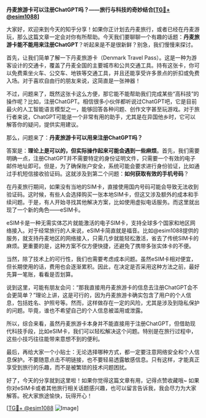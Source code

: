 **丹麦旅游卡可以注册ChatGPT吗？——旅行与科技的奇妙结合[[TG💪+ @esim1088](https://t.me/s/esim1088)]**

大家好，欢迎来到今天的知乎分享！如果你正计划去丹麦旅行，或者已经在丹麦游玩，那么这篇文章一定会对你有所帮助。今天我们要聊聊一个有趣的话题：**丹麦旅游卡能不能用来注册ChatGPT**？听起来是不是很新鲜？别急，我们慢慢来探讨。

首先，让我们简单了解一下丹麦旅游卡（Denmark Travel Pass）。这是一种为游客设计的交通卡，覆盖了丹麦全国的主要城市和公共交通工具。持有这张卡，你可以免费乘坐火车、公交车、地铁等交通工具，并且还能享受许多景点的折扣或免费入场。对于喜欢自由行的朋友来说，这简直是一张神器！

不过，问题来了，既然这张卡这么方便，那它能不能帮助我们完成某些“高科技”的操作呢？比如，注册ChatGPT。相信很多小伙伴都听说过ChatGPT吧，它是目前最火的人工智能语言模型之一，能够回答各种问题、创作文字甚至玩游戏。对于旅行者来说，ChatGPT可能是一个非常有用的助手，尤其是在异国他乡时，它可以解答你的疑问，提供实用建议。

那么，问题来了：**丹麦旅游卡可以用来注册ChatGPT吗？**

答案是：**理论上是可以的，但实际操作起来可能会遇到一些麻烦**。首先，我们需要明确一点，注册ChatGPT并不需要特定的身份证明文件，只需要一个有效的电子邮件地址即可。但是，为了确保账户安全，系统可能会要求进行身份验证，比如通过手机短信接收验证码。这就涉及到第二个问题：**如何获取有效的手机号码**？

在丹麦旅行期间，如果没有当地的SIM卡，直接使用国内号码可能会导致无法收到验证码。这时候，有些人会选择购买一张本地SIM卡，但这又涉及额外的成本和手续问题。于是，有人开始寻找其他解决方案，比如使用虚拟电话服务。而这里就出现了一个新的角色——eSIM卡。

eSIM卡是一种无需实体芯片就能激活的电子SIM卡，支持全球多个国家和地区网络接入。对于经常旅行的人来说，eSIM卡简直就是福音。比如@esim1088提供的服务，就支持丹麦地区的网络接入，只需几步就能轻松激活，省去了传统SIM卡的麻烦。更重要的是，这种方案不仅方便快捷，还避免了携带多张实体卡的不便。

当然，除了技术上的可行性，我们也需要考虑成本问题。虽然eSIM卡相对便宜，但长期使用的话，费用也会逐渐累积。因此，在决定是否采用这种方法之前，最好先算一笔账，看看是否划算。

说到这里，可能有朋友会问：“那我直接用丹麦旅游卡的信息去注册ChatGPT会不会更简单？”理论上讲，这是可行的，因为丹麦旅游卡确实包含了用户的个人信息，包括姓名、护照号等。然而，这样做存在一定的风险，尤其是涉及到隐私保护的问题。毕竟，谁也不希望自己的个人信息被滥用或泄露。

所以，综合来看，虽然丹麦旅游卡本身并不能直接用于注册ChatGPT，但借助现代科技手段，比如eSIM卡，我们可以轻松解决这个问题。特别是在旅行过程中，这些小技巧往往能带来意想不到的便利。

最后，再给大家一个小贴士：无论选择哪种方式，都一定要注意网络安全和个人信息保护。不要随意点击不明链接，也不要轻易透露敏感信息。只有这样，才能真正享受到旅行的乐趣，而不是被繁琐的技术问题困扰。

好了，今天的分享就到这里啦！如果你觉得这篇文章有用，记得点赞收藏哦~ 如果你对eSIM卡或者其他旅行相关话题感兴趣，也可以留言告诉我，我会尽力为大家解答。祝大家旅途愉快，玩得开心！

[[TG💪+ @esim1088](https://t.me/s/esim1088) ![Image](https://i.postimg.cc/4NQfJmqS/Snipaste-2025-05-13-00-14-12.png)]
